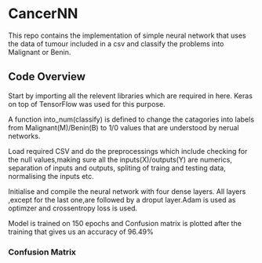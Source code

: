 # CancerNN
This repo contains the implementation of simple neural network that uses the data of tumour included in a csv and classify the problems into Malignant or Benin.

## Code Overview
Start by importing all the relevent libraries which are required in here. Keras on top of TensorFlow was used for this purpose.

A function into_num(classify) is defined to change the catagories into labels from Malignant(M)/Benin(B) to 1/0 values that are understood by nerual networks.

Load required CSV and do the preprocessings which include checking for the null values,making sure all the inputs(X)/outputs(Y) are numerics, separation of inputs and outputs, spliting of traing and testing data, normalising the inputs etc.  

Initialise and compile the neural network with four dense layers. All layers ,except for the last one,are followed by a droput layer.Adam is used as optimzer and crossentropy loss is used.

Model is trained on 150 epochs and Confusion matrix is plotted after the training that gives us an accuracy of 96.49%

### Confusion Matrix
<img srs="confusion_matrix.png">

